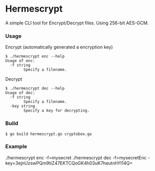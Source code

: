 # Hermescrypt

A simple CLI tool for Encrypt/Decrypt files. Using 256-bit AES-GCM.

### Usage

Encrypt (automatically generated a encryption key)

```
$ ./hermescrypt enc --help
Usage of enc:
  -f string
    	Specify a filename.
```

Decrypt

```
$ ./hermescrypt dec --help
Usage of dec:
  -f string
    	Specify a filename.
  -key string
    	Specify a key for decrypting.
```
### Build

```
$ go build hermescrypt.go cryptobox.go
```

### Example
./hermescrypt enc -f=mysecret
./hermescrypt dec -f=mysecretEnc -key=3ejnUzswPQm9tiZ47EKTCQoGK4h03uK7heutnhYI14Q=